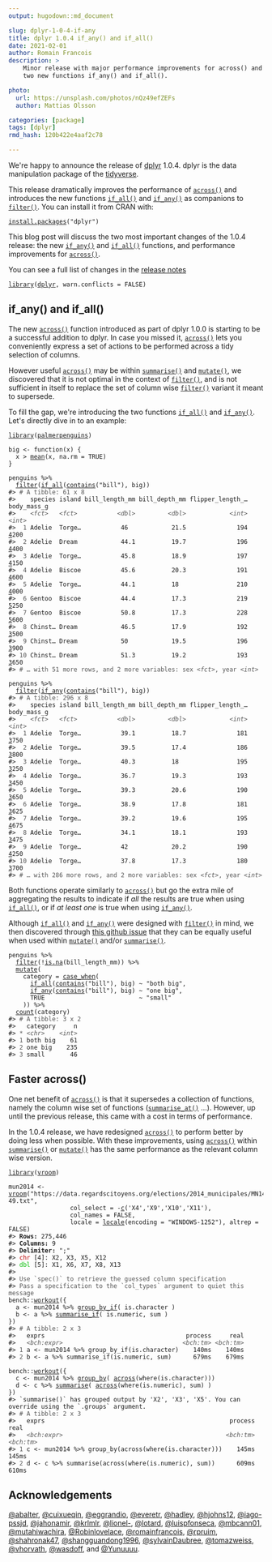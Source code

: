 ```yaml
---
output: hugodown::md_document

slug: dplyr-1-0-4-if-any
title: dplyr 1.0.4 if_any() and if_all()
date: 2021-02-01
author: Romain Francois
description: >
    Minor release with major performance improvements for across() and 
    two new functions if_any() and if_all().

photo:
  url: https://unsplash.com/photos/nQz49efZEFs
  author: Mattias Olsson

categories: [package] 
tags: [dplyr]
rmd_hash: 120b422e4aaf2c78

---
```


We're happy to announce the release of [dplyr](https://dplyr.tidyverse.org) 1.0.4. dplyr is the data manipulation package of the [tidyverse](https://www.tidyverse.org).

This release dramatically improves the performance of [`across()`](https://dplyr.tidyverse.org/reference/across.html) and introduces the new functions [`if_all()`](https://dplyr.tidyverse.org/reference/across.html) and [`if_any()`](https://dplyr.tidyverse.org/reference/across.html) as companions to [`filter()`](https://dplyr.tidyverse.org/reference/filter.html). You can install it from CRAN with:

<div class="highlight">

<pre class='chroma'><code class='language-r' data-lang='r'><span class='nf'><a href='https://rdrr.io/r/utils/install.packages.html'>install.packages</a></span><span class='o'>(</span><span class='s'>"dplyr"</span><span class='o'>)</span></code></pre>

</div>

This blog post will discuss the two most important changes of the 1.0.4 release: the new [`if_any()`](https://dplyr.tidyverse.org/reference/across.html) and [`if_all()`](https://dplyr.tidyverse.org/reference/across.html) functions, and performance improvements for [`across()`](https://dplyr.tidyverse.org/reference/across.html).

You can see a full list of changes in the [release notes](%7B%20github_release%20%7D)

<div class="highlight">

<pre class='chroma'><code class='language-r' data-lang='r'><span class='kr'><a href='https://rdrr.io/r/base/library.html'>library</a></span><span class='o'>(</span><span class='nv'><a href='https://dplyr.tidyverse.org'>dplyr</a></span>, warn.conflicts <span class='o'>=</span> <span class='kc'>FALSE</span><span class='o'>)</span></code></pre>

</div>

if\_any() and if\_all()
-----------------------

The new [`across()`](https://dplyr.tidyverse.org/reference/across.html) function introduced as part of dplyr 1.0.0 is starting to be a successful addition to dplyr. In case you missed it, [`across()`](https://dplyr.tidyverse.org/reference/across.html) lets you conveniently express a set of actions to be performed across a tidy selection of columns.

However useful [`across()`](https://dplyr.tidyverse.org/reference/across.html) may be within [`summarise()`](https://dplyr.tidyverse.org/reference/summarise.html) and [`mutate()`](https://dplyr.tidyverse.org/reference/mutate.html), we discovered that it is not optimal in the context of [`filter()`](https://dplyr.tidyverse.org/reference/filter.html), and is not sufficient in itself to replace the set of column wise [`filter()`](https://dplyr.tidyverse.org/reference/filter.html) variant it meant to supersede.

To fill the gap, we're introducing the two functions [`if_all()`](https://dplyr.tidyverse.org/reference/across.html) and [`if_any()`](https://dplyr.tidyverse.org/reference/across.html). Let's directly dive in to an example:

<div class="highlight">

<pre class='chroma'><code class='language-r' data-lang='r'><span class='kr'><a href='https://rdrr.io/r/base/library.html'>library</a></span><span class='o'>(</span><span class='nv'><a href='https://allisonhorst.github.io/palmerpenguins/'>palmerpenguins</a></span><span class='o'>)</span>

<span class='nv'>big</span> <span class='o'>&lt;-</span> <span class='kr'>function</span><span class='o'>(</span><span class='nv'>x</span><span class='o'>)</span> <span class='o'>&#123;</span>
  <span class='nv'>x</span> <span class='o'>&gt;</span> <span class='nf'><a href='https://rdrr.io/r/base/mean.html'>mean</a></span><span class='o'>(</span><span class='nv'>x</span>, na.rm <span class='o'>=</span> <span class='kc'>TRUE</span><span class='o'>)</span>
<span class='o'>&#125;</span>

<span class='nv'>penguins</span> <span class='o'>%&gt;%</span> 
  <span class='nf'><a href='https://dplyr.tidyverse.org/reference/filter.html'>filter</a></span><span class='o'>(</span><span class='nf'><a href='https://dplyr.tidyverse.org/reference/across.html'>if_all</a></span><span class='o'>(</span><span class='nf'><a href='https://tidyselect.r-lib.org/reference/starts_with.html'>contains</a></span><span class='o'>(</span><span class='s'>"bill"</span><span class='o'>)</span>, <span class='nv'>big</span><span class='o'>)</span><span class='o'>)</span>
<span class='c'>#&gt; <span style='color: #555555;'># A tibble: 61 x 8</span></span>
<span class='c'>#&gt;    species island bill_length_mm bill_depth_mm flipper_length_… body_mass_g</span>
<span class='c'>#&gt;    <span style='color: #555555;font-style: italic;'>&lt;fct&gt;</span><span>   </span><span style='color: #555555;font-style: italic;'>&lt;fct&gt;</span><span>           </span><span style='color: #555555;font-style: italic;'>&lt;dbl&gt;</span><span>         </span><span style='color: #555555;font-style: italic;'>&lt;dbl&gt;</span><span>            </span><span style='color: #555555;font-style: italic;'>&lt;int&gt;</span><span>       </span><span style='color: #555555;font-style: italic;'>&lt;int&gt;</span></span>
<span class='c'>#&gt; <span style='color: #555555;'> 1</span><span> Adelie  Torge…           46            21.5              194        </span><span style='text-decoration: underline;'>4</span><span>200</span></span>
<span class='c'>#&gt; <span style='color: #555555;'> 2</span><span> Adelie  Dream            44.1          19.7              196        </span><span style='text-decoration: underline;'>4</span><span>400</span></span>
<span class='c'>#&gt; <span style='color: #555555;'> 3</span><span> Adelie  Torge…           45.8          18.9              197        </span><span style='text-decoration: underline;'>4</span><span>150</span></span>
<span class='c'>#&gt; <span style='color: #555555;'> 4</span><span> Adelie  Biscoe           45.6          20.3              191        </span><span style='text-decoration: underline;'>4</span><span>600</span></span>
<span class='c'>#&gt; <span style='color: #555555;'> 5</span><span> Adelie  Torge…           44.1          18                210        </span><span style='text-decoration: underline;'>4</span><span>000</span></span>
<span class='c'>#&gt; <span style='color: #555555;'> 6</span><span> Gentoo  Biscoe           44.4          17.3              219        </span><span style='text-decoration: underline;'>5</span><span>250</span></span>
<span class='c'>#&gt; <span style='color: #555555;'> 7</span><span> Gentoo  Biscoe           50.8          17.3              228        </span><span style='text-decoration: underline;'>5</span><span>600</span></span>
<span class='c'>#&gt; <span style='color: #555555;'> 8</span><span> Chinst… Dream            46.5          17.9              192        </span><span style='text-decoration: underline;'>3</span><span>500</span></span>
<span class='c'>#&gt; <span style='color: #555555;'> 9</span><span> Chinst… Dream            50            19.5              196        </span><span style='text-decoration: underline;'>3</span><span>900</span></span>
<span class='c'>#&gt; <span style='color: #555555;'>10</span><span> Chinst… Dream            51.3          19.2              193        </span><span style='text-decoration: underline;'>3</span><span>650</span></span>
<span class='c'>#&gt; <span style='color: #555555;'># … with 51 more rows, and 2 more variables: sex </span><span style='color: #555555;font-style: italic;'>&lt;fct&gt;</span><span style='color: #555555;'>, year </span><span style='color: #555555;font-style: italic;'>&lt;int&gt;</span></span>

<span class='nv'>penguins</span> <span class='o'>%&gt;%</span> 
  <span class='nf'><a href='https://dplyr.tidyverse.org/reference/filter.html'>filter</a></span><span class='o'>(</span><span class='nf'><a href='https://dplyr.tidyverse.org/reference/across.html'>if_any</a></span><span class='o'>(</span><span class='nf'><a href='https://tidyselect.r-lib.org/reference/starts_with.html'>contains</a></span><span class='o'>(</span><span class='s'>"bill"</span><span class='o'>)</span>, <span class='nv'>big</span><span class='o'>)</span><span class='o'>)</span>
<span class='c'>#&gt; <span style='color: #555555;'># A tibble: 296 x 8</span></span>
<span class='c'>#&gt;    species island bill_length_mm bill_depth_mm flipper_length_… body_mass_g</span>
<span class='c'>#&gt;    <span style='color: #555555;font-style: italic;'>&lt;fct&gt;</span><span>   </span><span style='color: #555555;font-style: italic;'>&lt;fct&gt;</span><span>           </span><span style='color: #555555;font-style: italic;'>&lt;dbl&gt;</span><span>         </span><span style='color: #555555;font-style: italic;'>&lt;dbl&gt;</span><span>            </span><span style='color: #555555;font-style: italic;'>&lt;int&gt;</span><span>       </span><span style='color: #555555;font-style: italic;'>&lt;int&gt;</span></span>
<span class='c'>#&gt; <span style='color: #555555;'> 1</span><span> Adelie  Torge…           39.1          18.7              181        </span><span style='text-decoration: underline;'>3</span><span>750</span></span>
<span class='c'>#&gt; <span style='color: #555555;'> 2</span><span> Adelie  Torge…           39.5          17.4              186        </span><span style='text-decoration: underline;'>3</span><span>800</span></span>
<span class='c'>#&gt; <span style='color: #555555;'> 3</span><span> Adelie  Torge…           40.3          18                195        </span><span style='text-decoration: underline;'>3</span><span>250</span></span>
<span class='c'>#&gt; <span style='color: #555555;'> 4</span><span> Adelie  Torge…           36.7          19.3              193        </span><span style='text-decoration: underline;'>3</span><span>450</span></span>
<span class='c'>#&gt; <span style='color: #555555;'> 5</span><span> Adelie  Torge…           39.3          20.6              190        </span><span style='text-decoration: underline;'>3</span><span>650</span></span>
<span class='c'>#&gt; <span style='color: #555555;'> 6</span><span> Adelie  Torge…           38.9          17.8              181        </span><span style='text-decoration: underline;'>3</span><span>625</span></span>
<span class='c'>#&gt; <span style='color: #555555;'> 7</span><span> Adelie  Torge…           39.2          19.6              195        </span><span style='text-decoration: underline;'>4</span><span>675</span></span>
<span class='c'>#&gt; <span style='color: #555555;'> 8</span><span> Adelie  Torge…           34.1          18.1              193        </span><span style='text-decoration: underline;'>3</span><span>475</span></span>
<span class='c'>#&gt; <span style='color: #555555;'> 9</span><span> Adelie  Torge…           42            20.2              190        </span><span style='text-decoration: underline;'>4</span><span>250</span></span>
<span class='c'>#&gt; <span style='color: #555555;'>10</span><span> Adelie  Torge…           37.8          17.3              180        </span><span style='text-decoration: underline;'>3</span><span>700</span></span>
<span class='c'>#&gt; <span style='color: #555555;'># … with 286 more rows, and 2 more variables: sex </span><span style='color: #555555;font-style: italic;'>&lt;fct&gt;</span><span style='color: #555555;'>, year </span><span style='color: #555555;font-style: italic;'>&lt;int&gt;</span></span></code></pre>

</div>

Both functions operate similarly to [`across()`](https://dplyr.tidyverse.org/reference/across.html) but go the extra mile of aggregating the results to indicate if *all* the results are true when using [`if_all()`](https://dplyr.tidyverse.org/reference/across.html), or if *at least one* is true when using [`if_any()`](https://dplyr.tidyverse.org/reference/across.html).

Although [`if_all()`](https://dplyr.tidyverse.org/reference/across.html) and [`if_any()`](https://dplyr.tidyverse.org/reference/across.html) were designed with [`filter()`](https://dplyr.tidyverse.org/reference/filter.html) in mind, we then discovered through [this github issue](https://github.com/tidyverse/dplyr/issues/5709) that they can be equally useful when used within [`mutate()`](https://dplyr.tidyverse.org/reference/mutate.html) and/or [`summarise()`](https://dplyr.tidyverse.org/reference/summarise.html).

<div class="highlight">

<pre class='chroma'><code class='language-r' data-lang='r'><span class='nv'>penguins</span> <span class='o'>%&gt;%</span> 
  <span class='nf'><a href='https://dplyr.tidyverse.org/reference/filter.html'>filter</a></span><span class='o'>(</span><span class='o'>!</span><span class='nf'><a href='https://rdrr.io/r/base/NA.html'>is.na</a></span><span class='o'>(</span><span class='nv'>bill_length_mm</span><span class='o'>)</span><span class='o'>)</span> <span class='o'>%&gt;%</span> 
  <span class='nf'><a href='https://dplyr.tidyverse.org/reference/mutate.html'>mutate</a></span><span class='o'>(</span>
    category <span class='o'>=</span> <span class='nf'><a href='https://dplyr.tidyverse.org/reference/case_when.html'>case_when</a></span><span class='o'>(</span>
      <span class='nf'><a href='https://dplyr.tidyverse.org/reference/across.html'>if_all</a></span><span class='o'>(</span><span class='nf'><a href='https://tidyselect.r-lib.org/reference/starts_with.html'>contains</a></span><span class='o'>(</span><span class='s'>"bill"</span><span class='o'>)</span>, <span class='nv'>big</span><span class='o'>)</span> <span class='o'>~</span> <span class='s'>"both big"</span>, 
      <span class='nf'><a href='https://dplyr.tidyverse.org/reference/across.html'>if_any</a></span><span class='o'>(</span><span class='nf'><a href='https://tidyselect.r-lib.org/reference/starts_with.html'>contains</a></span><span class='o'>(</span><span class='s'>"bill"</span><span class='o'>)</span>, <span class='nv'>big</span><span class='o'>)</span> <span class='o'>~</span> <span class='s'>"one big"</span>, 
      <span class='kc'>TRUE</span>                          <span class='o'>~</span> <span class='s'>"small"</span>
    <span class='o'>)</span><span class='o'>)</span> <span class='o'>%&gt;%</span> 
  <span class='nf'><a href='https://dplyr.tidyverse.org/reference/count.html'>count</a></span><span class='o'>(</span><span class='nv'>category</span><span class='o'>)</span>
<span class='c'>#&gt; <span style='color: #555555;'># A tibble: 3 x 2</span></span>
<span class='c'>#&gt;   category     n</span>
<span class='c'>#&gt; <span style='color: #555555;'>*</span><span> </span><span style='color: #555555;font-style: italic;'>&lt;chr&gt;</span><span>    </span><span style='color: #555555;font-style: italic;'>&lt;int&gt;</span></span>
<span class='c'>#&gt; <span style='color: #555555;'>1</span><span> both big    61</span></span>
<span class='c'>#&gt; <span style='color: #555555;'>2</span><span> one big    235</span></span>
<span class='c'>#&gt; <span style='color: #555555;'>3</span><span> small       46</span></span></code></pre>

</div>

Faster across()
---------------

One net benefit of [`across()`](https://dplyr.tidyverse.org/reference/across.html) is that it supersedes a collection of functions, namely the column wise set of functions ([`summarise_at()`](https://dplyr.tidyverse.org/reference/summarise_all.html) ...). However, up until the previous release, this came with a cost in terms of performance.

In the 1.0.4 release, we have redesigned [`across()`](https://dplyr.tidyverse.org/reference/across.html) to perform better by doing less when possible. With these improvements, using [`across()`](https://dplyr.tidyverse.org/reference/across.html) within [`summarise()`](https://dplyr.tidyverse.org/reference/summarise.html) or [`mutate()`](https://dplyr.tidyverse.org/reference/mutate.html) has the same performance as the relevant column wise version.

<div class="highlight">

<pre class='chroma'><code class='language-r' data-lang='r'><span class='kr'><a href='https://rdrr.io/r/base/library.html'>library</a></span><span class='o'>(</span><span class='nv'><a href='https://vroom.r-lib.org'>vroom</a></span><span class='o'>)</span>

<span class='nv'>mun2014</span> <span class='o'>&lt;-</span> <span class='nf'><a href='https://vroom.r-lib.org/reference/vroom.html'>vroom</a></span><span class='o'>(</span><span class='s'>"https://data.regardscitoyens.org/elections/2014_municipales/MN14_Bvot_T1_01-49.txt"</span>, 
                 col_select <span class='o'>=</span> <span class='o'>-</span><span class='nf'><a href='https://rdrr.io/r/base/c.html'>c</a></span><span class='o'>(</span><span class='s'>'X4'</span>,<span class='s'>'X9'</span>,<span class='s'>'X10'</span>,<span class='s'>'X11'</span><span class='o'>)</span>,
                 col_names <span class='o'>=</span> <span class='kc'>FALSE</span>, 
                 locale <span class='o'>=</span> <span class='nf'><a href='https://vroom.r-lib.org/reference/locale.html'>locale</a></span><span class='o'>(</span>encoding <span class='o'>=</span> <span class='s'>"WINDOWS-1252"</span><span class='o'>)</span>, altrep <span class='o'>=</span> <span class='kc'>FALSE</span><span class='o'>)</span> 
<span class='c'>#&gt; <span style='font-weight: bold;'>Rows:</span><span> 275,446</span></span>
<span class='c'>#&gt; <span style='font-weight: bold;'>Columns:</span><span> 9</span></span>
<span class='c'>#&gt; <span style='font-weight: bold;'>Delimiter:</span><span> ";"</span></span>
<span class='c'>#&gt; <span style='color: #BB0000;'>chr</span><span> [4]: X2, X3, X5, X12</span></span>
<span class='c'>#&gt; <span style='color: #00BB00;'>dbl</span><span> [5]: X1, X6, X7, X8, X13</span></span>
<span class='c'>#&gt; </span>
<span class='c'>#&gt; <span style='color: #555555;'>Use `spec()` to retrieve the guessed column specification</span></span>
<span class='c'>#&gt; <span style='color: #555555;'>Pass a specification to the `col_types` argument to quiet this message</span></span>
<span class='nf'>bench</span><span class='nf'>::</span><span class='nf'><a href='http://bench.r-lib.org/reference/workout.html'>workout</a></span><span class='o'>(</span><span class='o'>&#123;</span>
  <span class='nv'>a</span> <span class='o'>&lt;-</span> <span class='nv'>mun2014</span> <span class='o'>%&gt;%</span> <span class='nf'><a href='https://dplyr.tidyverse.org/reference/group_by_all.html'>group_by_if</a></span><span class='o'>(</span> <span class='nv'>is.character</span> <span class='o'>)</span>
  <span class='nv'>b</span> <span class='o'>&lt;-</span> <span class='nv'>a</span> <span class='o'>%&gt;%</span> <span class='nf'><a href='https://dplyr.tidyverse.org/reference/summarise_all.html'>summarise_if</a></span><span class='o'>(</span> <span class='nv'>is.numeric</span>, <span class='nv'>sum</span> <span class='o'>)</span> 
<span class='o'>&#125;</span><span class='o'>)</span>
<span class='c'>#&gt; <span style='color: #555555;'># A tibble: 2 x 3</span></span>
<span class='c'>#&gt;   exprs                                       process     real</span>
<span class='c'>#&gt;   <span style='color: #555555;font-style: italic;'>&lt;bch:expr&gt;</span><span>                                 </span><span style='color: #555555;font-style: italic;'>&lt;bch:tm&gt;</span><span> </span><span style='color: #555555;font-style: italic;'>&lt;bch:tm&gt;</span></span>
<span class='c'>#&gt; <span style='color: #555555;'>1</span><span> a &lt;- mun2014 %&gt;% group_by_if(is.character)    140ms    140ms</span></span>
<span class='c'>#&gt; <span style='color: #555555;'>2</span><span> b &lt;- a %&gt;% summarise_if(is.numeric, sum)      679ms    679ms</span></span>

<span class='nf'>bench</span><span class='nf'>::</span><span class='nf'><a href='http://bench.r-lib.org/reference/workout.html'>workout</a></span><span class='o'>(</span><span class='o'>&#123;</span>
  <span class='nv'>c</span> <span class='o'>&lt;-</span> <span class='nv'>mun2014</span> <span class='o'>%&gt;%</span> <span class='nf'><a href='https://dplyr.tidyverse.org/reference/group_by.html'>group_by</a></span><span class='o'>(</span> <span class='nf'><a href='https://dplyr.tidyverse.org/reference/across.html'>across</a></span><span class='o'>(</span><span class='nf'>where</span><span class='o'>(</span><span class='nv'>is.character</span><span class='o'>)</span><span class='o'>)</span><span class='o'>)</span>
  <span class='nv'>d</span> <span class='o'>&lt;-</span> <span class='nv'>c</span> <span class='o'>%&gt;%</span> <span class='nf'><a href='https://dplyr.tidyverse.org/reference/summarise.html'>summarise</a></span><span class='o'>(</span> <span class='nf'><a href='https://dplyr.tidyverse.org/reference/across.html'>across</a></span><span class='o'>(</span><span class='nf'>where</span><span class='o'>(</span><span class='nv'>is.numeric</span><span class='o'>)</span>, <span class='nv'>sum</span><span class='o'>)</span> <span class='o'>)</span> 
<span class='o'>&#125;</span><span class='o'>)</span>
<span class='c'>#&gt; `summarise()` has grouped output by 'X2', 'X3', 'X5'. You can override using the `.groups` argument.</span>
<span class='c'>#&gt; <span style='color: #555555;'># A tibble: 2 x 3</span></span>
<span class='c'>#&gt;   exprs                                                   process     real</span>
<span class='c'>#&gt;   <span style='color: #555555;font-style: italic;'>&lt;bch:expr&gt;</span><span>                                             </span><span style='color: #555555;font-style: italic;'>&lt;bch:tm&gt;</span><span> </span><span style='color: #555555;font-style: italic;'>&lt;bch:tm&gt;</span></span>
<span class='c'>#&gt; <span style='color: #555555;'>1</span><span> c &lt;- mun2014 %&gt;% group_by(across(where(is.character)))    145ms    145ms</span></span>
<span class='c'>#&gt; <span style='color: #555555;'>2</span><span> d &lt;- c %&gt;% summarise(across(where(is.numeric), sum))      609ms    610ms</span></span></code></pre>

</div>

Acknowledgements
----------------

[@abalter](https://github.com/abalter), [@cuixueqin](https://github.com/cuixueqin), [@eggrandio](https://github.com/eggrandio), [@everetr](https://github.com/everetr), [@hadley](https://github.com/hadley), [@hjohns12](https://github.com/hjohns12), [@iago-pssjd](https://github.com/iago-pssjd), [@jahonamir](https://github.com/jahonamir), [@krlmlr](https://github.com/krlmlr), [@lionel-](https://github.com/lionel-), [@lotard](https://github.com/lotard), [@luispfonseca](https://github.com/luispfonseca), [@mbcann01](https://github.com/mbcann01), [@mutahiwachira](https://github.com/mutahiwachira), [@Robinlovelace](https://github.com/Robinlovelace), [@romainfrancois](https://github.com/romainfrancois), [@rpruim](https://github.com/rpruim), [@shahronak47](https://github.com/shahronak47), [@shangguandong1996](https://github.com/shangguandong1996), [@sylvainDaubree](https://github.com/sylvainDaubree), [@tomazweiss](https://github.com/tomazweiss), [@vhorvath](https://github.com/vhorvath), [@wasdoff](https://github.com/wasdoff), and [@Yunuuuu](https://github.com/Yunuuuu).

